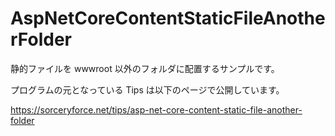 # AspNetCoreContentStaticFileAnotherFolder
静的ファイルを wwwroot 以外のフォルダに配置するサンプルです。

プログラムの元となっている Tips は以下のページで公開しています。

https://sorceryforce.net/tips/asp-net-core-content-static-file-another-folder
